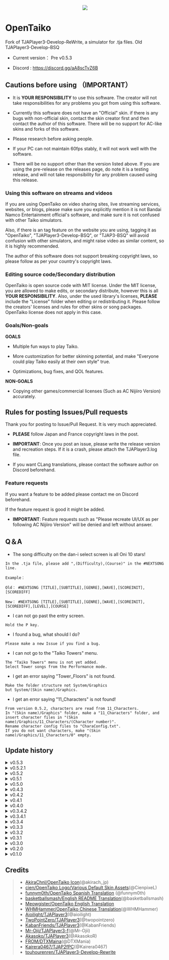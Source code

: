 <p align="center">
  <img src="https://user-images.githubusercontent.com/58159635/140600257-f712fc48-d09a-4a5e-a78d-e7c65ca19b80.png">
</p>

# OpenTaiko

Fork of TJAPlayer3-Develop-ReWrite, a simulator for .tja files.
Old TJAPlayer3-Develop-BSQ

- Current version： Pre v0.5.3

- Discord : https://discord.gg/aA8scTvZ6B

## Cautions before using （IMPORTANT）

- It is **YOUR RESPONSIBILITY** to use this software. The creator will not take responsibilities for any problems you got from using this software.

- Currently this software does not have an "Official" skin. if there is any bugs with non-official skin, contact the skin creator first and then contact the author of this software. There will be no support for AC-like skins and forks of this software.

- Please research before asking people.

- If your PC can not maintain 60fps stably, it will not work well with the software.

- There will be no support other than the version listed above. If you are using the pre-release on the releases page, do note it is a testing release, and will not take responsibility for any problem caused using this release.

### Using this software on streams and videos

If you are using OpenTaiko on video sharing sites, live streaming services, websites, or blogs, please make sure you explicitly mention it is not Bandai Namco Entertainment official's software, and make sure it is not confused with other Taiko simulators.

Also, if there is an tag feature on the website you are using, tagging it as "OpenTaiko", "TJAPlayer3-Develop-BSQ", or "TJAP3-BSQ" will avoid confusion with other simulators, and might raise video as similar content, so it is highly recommended.

The author of this software does not support breaking copyright laws, so please follow as per your country's copyright laws.

### Editing source code/Secondary distribution

OpenTaiko is open source code with MIT license.
Under the MIT license, you are allowed to make edits, or secondary distribute, however this is all **YOUR RESPONSIBILITY**.
Also, under the used library's licenses, **PLEASE** include the "License" folder when editing or redistributing it.
Please follow the creators' licenses and rules for other skins or song packages.
OpenTaiko license does not apply in this case.

### Goals/Non-goals

**GOALS**

- Multiple fun ways to play Taiko.

- More customization for better skinning potential, and make "Everyone could play Taiko easily at their own style" true.

- Optimizations, bug fixes, and QOL features.

**NON-GOALS**

- Copying other games/commercial licenses (Such as AC Nijiiro Version) accurately.

## Rules for posting Issues/Pull requests

Thank you for posting to Issue/Pull Request. It is very much appreciated.

- **PLEASE** follow Japan and France copyright laws in the post.

- **IMPORTANT**: Once you post an issue, please write the release version and recreation steps. If it is a crash, please attach the TJAPlayer3.log file.

- If you want CLang translations, please contact the software author on Discord beforehand.

### Feature requests

If you want a feature to be added please contact me on Discord beforehand.

If the feature request is good it might be added.

- **IMPORTANT**: Feature requests such as "Please recreate UI/UX as per following AC Nijiiro Version" will be denied and left without answer.

## Q＆A

- The song difficulty on the dan-i select screen is all Oni 10 stars!

```
In the .tja file, please add ",(Difficulty),(Course)" in the #NEXTSONG line.

Example：

Old： #NEXTSONG [TITLE],[SUBTITLE],[GENRE],[WAVE],[SCOREINIT],[SCOREDIFF]

New： #NEXTSONG [TITLE],[SUBTITLE],[GENRE],[WAVE],[SCOREINIT],[SCOREDIFF],[LEVEL],[COURSE]
```

- I can not go past the entry screen.

```
Hold the P key.
```

- I found a bug, what should I do?

```
Please make a new Issue if you find a bug.
```

- I can not go to the "Taiko Towers" menu.

```
The "Taiko Towers" menu is not yet added.
Select Tower songs from the Performance mode.
```

- I get an error saying "Tower_Floors" is not found.

```
Make the folder structure not System/Graphics
but System/(Skin name)/Graphics.
```

- I get an error saying "11_Characters" is not found!

```
From version 0.5.2, characters are read from 11_Characters.
In "(Skin name)/Graphics" folder, make a "11_Characters" folder, and insert character files in "(Skin name)/Graphics/11_Characters/(Character number)".
Rename character config files to "CharaConfig.txt".
If you do not want characters, make "(Skin name)/Graphics/11_Characters/0" empty.
```

## Update history

<details>
	<summary>v0.5.3</summary>
	
	- Fix multiple bugs
	
	- 1st version of the Dan result screen
	
	- Dan chart supporting any count of songs
	
	- Support of 2P Side
	
	- Major 2P update (Please check discord for more details about it)
	
	- Dan charts are now also selectable from the Taiko mode song select screen
	
	- Add Modals
	
	- 1st unlockables update
	
	- Add Favorite songs folder
	
	- Add Database files (Name and Author names for Characters and Puchichara)
	
	- Chinese language support (WHMHammer)
	
	- Remove SlimDX dependencies (Mr Ojii)
	
	- Add SimpleStyle skin (feat. cien)
	
	- Automatically generated unique ID addition for each song
	
	- Fix Discord RPC
	
	- Fix several config options issues (l1m0n3)

</details>

<details>
	<summary>v0.5.2.1</summary>
	
	- Fix multiple bugs
	
	- Add multiple levels of AI in addition of Auto
	
	- Add Global offset
	
	- Replace AUTO ROLL by Rolls speed
	
</details>

<details>
	<summary>v0.5.2</summary>
	
	- Taiko Heya features
	
	- Custom nameplates and character feature
	
	- Make medals obtainable
	
	- Make dan-i title unlockable
	
	- Add multiple step textures
	
	- Add Spanish translation (funnym0th)
	
	- Add "Random option"
	
	- UX/UI improvements
	
	- Fast song loading
	
	- Fix branched charts
	
</details>

<details>
	<summary>v0.5.1</summary>
	
	- Add animations to dan-i dojo
	
	- Add game end screen and icons
	
	- Bug fix
	
	- Multiple language support
	
	- UI improvements
	
	- Multiple layouts of song select screen
	
</details>

<details>
	<summary>v0.5.0</summary>
	
	- Taiko Tower features (Background+Result screen backbone)
	
	- "TOWERTYPE" in Tower charts (USe multiple skins for playing Towercharts)
	
	- Add accuracy exam in dan-i dojo
	
	- Add "#BOXCOLOR", "#BOXTYPE", "#BGCOLOR", "#BGTYPE", "#BOXCHARA in box.def
	
</details>

<details>
	<summary>v0.4.3</summary>
	
	- Add Taiko Tower (Gameplay)
	
</details>

<details>
	<summary>v0.4.2</summary>
	
	- Fix multiple bug and crash on song select screen
	
	- Fix COURSE:Tower crashes, however Taiko Tower menu, LIFE management, and result screen is not implemented yet.

</details>

<details>
	<summary>v0.4.1</summary>
	
	- Fix multiple bug and crashes on song select screen
	
</details>

<details>
	<summary>v0.4.0</summary>
	
	- EXAM5, 6, 7 implementation
	
	- Fix crash with EXAM numbers having spaces between
  
	- Better code structuring on Dan-i dojo
  
</details>

<details>
	<summary>v0.3.4.2</summary>
	
	- Add petit-chara on Dan-i select screen
	
</details>

<details>
	<summary>v0.3.4.1</summary>
	
	- Fix bug with Mob animation speed
	
</details>

<details>
	<summary>v0.3.4</summary>
	
	- Save dan-i dojo results
	
	- Add achievement plate on dan-i select screen
	
</details>

<details>
	<summary>v0.3.3</summary>
	
	- Fix dan-i dojo gauge appearance
	
	- Add backbone for dan-i dojo result screen
	
</details>

<details>
	<summary>v0.3.2</summary>
	
	- Fix results saving multiple time
	
</details>

<details>
	<summary>v0.3.1</summary>
	
	- Fix P2 scorerank not showing
	
</details>

<details>
	<summary>v0.3.0</summary>
	
	- Show petit-chara in menu
	
	- In Nameplate.json file players could select petit-chara separately
	
</details>

<details>
	<summary>v0.2.0</summary>
	
	- Fix song select screen bug
	
	- Fix main menu bugs
	
</details>

<details>
	<summary>v0.1.0</summary>
	
	- Result screen animation
	
</details>

## Credits

> * [AkiraChnl/OpenTaiko Icon](https://github.com/AkiraChnl)(@akirach_jp)
> * [cien/OpenTaiko Logo/Various Default Skin Assets](https://twitter.com/CienpixeL)(@CienpixeL)
> * [funnym0th/OpenTaiko Spanish Translation](https://github.com/funnym0th) (@funnym0th)
> * [basketballsmash/English README Translation](https://twitter.com/basketballsmash)(@basketballsmash)
> * [Meowgister/OpenTaiko English Translation](https://www.youtube.com/channel/UCDi5puZaJLMUA6OgIAb7rmQ)
> * [WHMHammer/OpenTaiko Chinese Translation](https://github.com/whmhammer)(@WHMHammer)
> * [Aioilight/TJAPlayer3](https://github.com/aioilight/TJAPlayer3)(@aioilight)
> * [TwoPointZero/TJAPlayer3](https://github.com/twopointzero/TJAPlayer3)(@twopointzero)
> * [KabanFriends/TJAPlayer3](https://github.com/KabanFriends/TJAPlayer3/tree/features)(@KabanFriends)
> * [Mr-Ojii/TJAPlayer3-f](https://github.com/Mr-Ojii/TJAPlayer3-f)(@Mr-Ojii)
> * [Akasoko/TJAPlayer3](https://github.com/Akasoko-Master/TJAPlayer3)(@AkasokoR)
> * [FROM/DTXMaina](https://github.com/DTXMania)(@DTXMania)
> * [Kairera0467/TJAP2fPC](https://github.com/kairera0467/TJAP2fPC)(@Kairera0467)
> * [touhourenren/TJAPlayer3-Develop-Rewrite](https://github.com/touhourenren)
